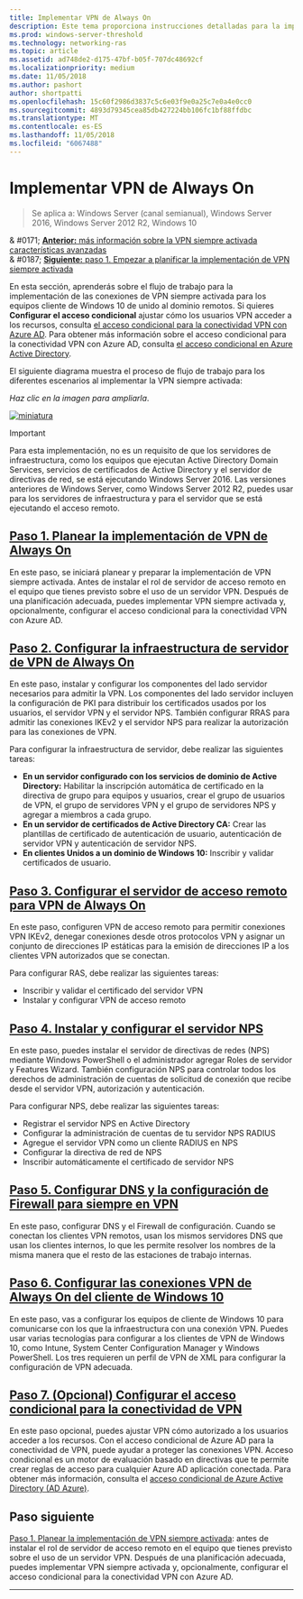 ```yaml
---
title: Implementar VPN de Always On
description: Este tema proporciona instrucciones detalladas para la implementación de VPN siempre activada en Windows Server 2016.
ms.prod: windows-server-threshold
ms.technology: networking-ras
ms.topic: article
ms.assetid: ad748de2-d175-47bf-b05f-707dc48692cf
ms.localizationpriority: medium
ms.date: 11/05/2018
ms.author: pashort
author: shortpatti
ms.openlocfilehash: 15c60f2986d3837c5c6e03f9e0a25c7e0a4e0cc0
ms.sourcegitcommit: 4893d79345cea85db427224bb106fc1bf88ffdbc
ms.translationtype: MT
ms.contentlocale: es-ES
ms.lasthandoff: 11/05/2018
ms.locfileid: "6067488"
---
```

# Implementar VPN de Always On

>Se aplica a: Windows Server (canal semianual), Windows Server 2016, Windows Server 2012 R2, Windows 10

& #0171; [ **Anterior:** más información sobre la VPN siempre activada características avanzadas](always-on-vpn-adv-options.md)<br>
& #0187; [ **Siguiente:** paso 1. Empezar a planificar la implementación de VPN siempre activada](always-on-vpn-deploy-planning.md)

En esta sección, aprenderás sobre el flujo de trabajo para la implementación de las conexiones de VPN siempre activada para los equipos cliente de Windows 10 de unido al dominio remotos. Si quieres **Configurar el acceso condicional** ajustar cómo los usuarios VPN acceder a los recursos, consulta [el acceso condicional para la conectividad VPN con Azure AD](../../ad-ca-vpn-connectivity-windows10.md). Para obtener más información sobre el acceso condicional para la conectividad VPN con Azure AD, consulta [el acceso condicional en Azure Active Directory](https://docs.microsoft.com/azure/active-directory/active-directory-conditional-access-azure-portal). 


El siguiente diagrama muestra el proceso de flujo de trabajo para los diferentes escenarios al implementar la VPN siempre activada: 

_Haz clic en la imagen para ampliarla_.

<a href="../../../../media/Always-On-Vpn/always-on-vpn-deployment-workflow.png" alt="Full-sized view of the Always On VPN deployment workflow" target="_blank">![miniatura](../../../../media/Always-On-Vpn/always-on-vpn-deployment-workflow-sm.png)
</a> 

>[!IMPORTANT]
>Para esta implementación, no es un requisito de que los servidores de infraestructura, como los equipos que ejecutan Active Directory Domain Services, servicios de certificados de Active Directory y el servidor de directivas de red, se está ejecutando Windows Server 2016. Las versiones anteriores de Windows Server, como Windows Server 2012 R2, puedes usar para los servidores de infraestructura y para el servidor que se está ejecutando el acceso remoto.

## [Paso 1. Planear la implementación de VPN de Always On](always-on-vpn-deploy-planning.md)

En este paso, se iniciará planear y preparar la implementación de VPN siempre activada. Antes de instalar el rol de servidor de acceso remoto en el equipo que tienes previsto sobre el uso de un servidor VPN. Después de una planificación adecuada, puedes implementar VPN siempre activada y, opcionalmente, configurar el acceso condicional para la conectividad VPN con Azure AD.

## [Paso 2. Configurar la infraestructura de servidor de VPN de Always On](vpn-deploy-server-infrastructure.md)

En este paso, instalar y configurar los componentes del lado servidor necesarios para admitir la VPN. Los componentes del lado servidor incluyen la configuración de PKI para distribuir los certificados usados por los usuarios, el servidor VPN y el servidor NPS.  También configurar RRAS para admitir las conexiones IKEv2 y el servidor NPS para realizar la autorización para las conexiones de VPN.

Para configurar la infraestructura de servidor, debe realizar las siguientes tareas:
- **En un servidor configurado con los servicios de dominio de Active Directory:** Habilitar la inscripción automática de certificado en la directiva de grupo para equipos y usuarios, crear el grupo de usuarios de VPN, el grupo de servidores VPN y el grupo de servidores NPS y agregar a miembros a cada grupo.
- **En un servidor de certificados de Active Directory CA:** Crear las plantillas de certificado de autenticación de usuario, autenticación de servidor VPN y autenticación de servidor NPS.
- **En clientes Unidos a un dominio de Windows 10:** Inscribir y validar certificados de usuario.

## [Paso 3. Configurar el servidor de acceso remoto para VPN de Always On](vpn-deploy-ras.md)

En este paso, configuren VPN de acceso remoto para permitir conexiones VPN IKEv2, denegar conexiones desde otros protocolos VPN y asignar un conjunto de direcciones IP estáticas para la emisión de direcciones IP a los clientes VPN autorizados que se conectan.

Para configurar RAS, debe realizar las siguientes tareas:
- Inscribir y validar el certificado del servidor VPN
- Instalar y configurar VPN de acceso remoto

## [Paso 4. Instalar y configurar el servidor NPS](vpn-deploy-nps.md)

En este paso, puedes instalar el servidor de directivas de redes (NPS) mediante Windows PowerShell o el administrador agregar Roles de servidor y Features Wizard. También configuración NPS para controlar todos los derechos de administración de cuentas de solicitud de conexión que recibe desde el servidor VPN, autorización y autenticación.

Para configurar NPS, debe realizar las siguientes tareas:
- Registrar el servidor NPS en Active Directory
- Configurar la administración de cuentas de tu servidor NPS RADIUS
- Agregue el servidor VPN como un cliente RADIUS en NPS
- Configurar la directiva de red de NPS
- Inscribir automáticamente el certificado de servidor NPS

## [Paso 5. Configurar DNS y la configuración de Firewall para siempre en VPN](vpn-deploy-dns-firewall.md)

En este paso, configurar DNS y el Firewall de configuración. Cuando se conectan los clientes VPN remotos, usan los mismos servidores DNS que usan los clientes internos, lo que les permite resolver los nombres de la misma manera que el resto de las estaciones de trabajo internas. 

## [Paso 6. Configurar las conexiones VPN de Always On del cliente de Windows 10](vpn-deploy-client-vpn-connections.md)

En este paso, vas a configurar los equipos de cliente de Windows 10 para comunicarse con los que la infraestructura con una conexión VPN. Puedes usar varias tecnologías para configurar a los clientes de VPN de Windows 10, como Intune, System Center Configuration Manager y Windows PowerShell. Los tres requieren un perfil de VPN de XML para configurar la configuración de VPN adecuada. 

## [Paso 7. (Opcional) Configurar el acceso condicional para la conectividad de VPN](../../ad-ca-vpn-connectivity-windows10.md) 
En este paso opcional, puedes ajustar VPN cómo autorizado a los usuarios acceder a los recursos. Con el acceso condicional de Azure AD para la conectividad de VPN, puede ayudar a proteger las conexiones VPN. Acceso condicional es un motor de evaluación basado en directivas que te permite crear reglas de acceso para cualquier Azure AD aplicación conectada. Para obtener más información, consulta el [acceso condicional de Azure Active Directory (AD Azure)](https://docs.microsoft.com/azure/active-directory/active-directory-conditional-access-azure-portal).


## Paso siguiente
[Paso 1. Planear la implementación de VPN siempre activada](always-on-vpn-deploy-planning.md): antes de instalar el rol de servidor de acceso remoto en el equipo que tienes previsto sobre el uso de un servidor VPN. Después de una planificación adecuada, puedes implementar VPN siempre activada y, opcionalmente, configurar el acceso condicional para la conectividad VPN con Azure AD.  



---